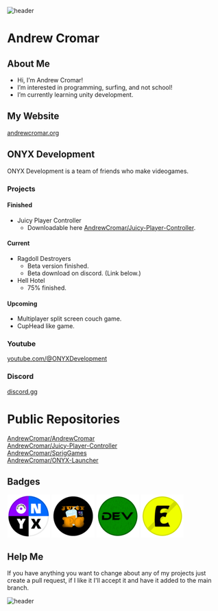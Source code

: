 ![header](<https://capsule-render.vercel.app/api?type=waving&color=auto&text=Andrew Cromar&fontColor=FFFFFF&section=header>)

# Andrew Cromar

## About Me
* Hi, I’m Andrew Cromar!
* I’m interested in programming, surfing, and not school!
* I’m currently learning unity development.

## My Website
[andrewcromar.org](https://andrewcromar.org)

## ONYX Development
ONYX Development is a team of friends who make videogames.
### Projects
#### Finished
* Juicy Player Controller
  * Downloadable here [AndrewCromar/Juicy-Player-Controller](https://github.com/AndrewCromar/Juicy-Player-Controller).
#### Current
* Ragdoll Destroyers
  * Beta version finished.
  * Beta download on discord. (Link below.)
* Hell Hotel
  * 75% finished.
#### Upcoming
* Multiplayer split screen couch game.
* CupHead like game.
### Youtube
[youtube.com/@ONYXDevelopment](https://www.youtube.com/@ONYXDevelopment)
### Discord
[discord.gg](https://discord.gg/2maTr7RQQQ)

# Public Repositories
[AndrewCromar/AndrewCromar](https://github.com/AndrewCromar/AndrewCromar)<br>
[AndrewCromar/Juicy-Player-Controller](https://github.com/AndrewCromar/Juicy-Player-Controller)<br>
[AndrewCromar/SprigGames](https://github.com/AndrewCromar/SprigGames)<br>
[AndrewCromar/ONYX-Launcher](https://github.com/AndrewCromar/ONYX-Launcher)

## Badges
![badge_onyx](badges/badge_onyx.png)
![badge_juicy](badges/badge_juicy.png)
![badge_developer](badges/badge_developer.png)
![badge_employee](badges/badge_employee.png)

## Help Me
If you have anything you want to change about any of my projects just create a pull request, if I like it I'll accept it and have it added to the main branch.

![header](<https://capsule-render.vercel.app/api?type=waving&color=auto&fontColor=FFFFFF&section=footer>)
